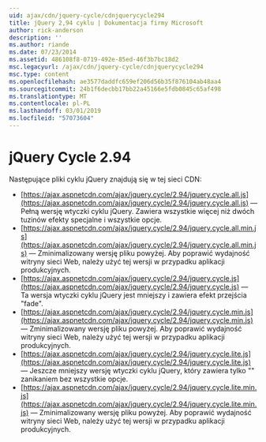 ```yaml
---
uid: ajax/cdn/jquery-cycle/cdnjquerycycle294
title: jQuery 2,94 cyklu | Dokumentacja firmy Microsoft
author: rick-anderson
description: ''
ms.author: riande
ms.date: 07/23/2014
ms.assetid: 486108f8-0719-492e-85ed-46f3b7bc18d2
msc.legacyurl: /ajax/cdn/jquery-cycle/cdnjquerycycle294
msc.type: content
ms.openlocfilehash: ae3577daddfc659ef206d56b35f876104ab48aa4
ms.sourcegitcommit: 24b1f6decbb17bb22a45166e5fdb0845c65af498
ms.translationtype: MT
ms.contentlocale: pl-PL
ms.lasthandoff: 03/01/2019
ms.locfileid: "57073604"
---
```

<a name="jquery-cycle-294"></a>jQuery Cycle 2.94
====================
Następujące pliki cyklu jQuery znajdują się w tej sieci CDN:

- [https://ajax.aspnetcdn.com/ajax/jquery.cycle/2.94/jquery.cycle.all.js](https://ajax.aspnetcdn.com/ajax/jquery.cycle/2.94/jquery.cycle.all.js) &mdash; Pełną wersję wtyczki cyklu jQuery. Zawiera wszystkie więcej niż dwóch tuzinów efekty specjalne i wszystkie opcje.
- [https://ajax.aspnetcdn.com/ajax/jquery.cycle/2.94/jquery.cycle.all.min.js](https://ajax.aspnetcdn.com/ajax/jquery.cycle/2.94/jquery.cycle.all.min.js) &mdash; Zminimalizowany wersję pliku powyżej. Aby poprawić wydajność witryny sieci Web, należy użyć tej wersji w przypadku aplikacji produkcyjnych.
- [https://ajax.aspnetcdn.com/ajax/jquery.cycle/2.94/jquery.cycle.js](https://ajax.aspnetcdn.com/ajax/jquery.cycle/2.94/jquery.cycle.js) &mdash; Ta wersja wtyczki cyklu jQuery jest mniejszy i zawiera efekt przejścia "fade".
- [https://ajax.aspnetcdn.com/ajax/jquery.cycle/2.94/jquery.cycle.min.js](https://ajax.aspnetcdn.com/ajax/jquery.cycle/2.94/jquery.cycle.min.js) &mdash; Zminimalizowany wersję pliku powyżej. Aby poprawić wydajność witryny sieci Web, należy użyć tej wersji w przypadku aplikacji produkcyjnych.
- [https://ajax.aspnetcdn.com/ajax/jquery.cycle/2.94/jquery.cycle.lite.js](https://ajax.aspnetcdn.com/ajax/jquery.cycle/2.94/jquery.cycle.lite.js) &mdash; Jeszcze mniejszy wersję wtyczki cyklu jQuery, który zawiera tylko "" zanikaniem bez wszystkie opcje.
- [https://ajax.aspnetcdn.com/ajax/jquery.cycle/2.94/jquery.cycle.lite.min.js](https://ajax.aspnetcdn.com/ajax/jquery.cycle/2.94/jquery.cycle.lite.min.js) &mdash; Zminimalizowany wersję pliku powyżej. Aby poprawić wydajność witryny sieci Web, należy użyć tej wersji w przypadku aplikacji produkcyjnych.
